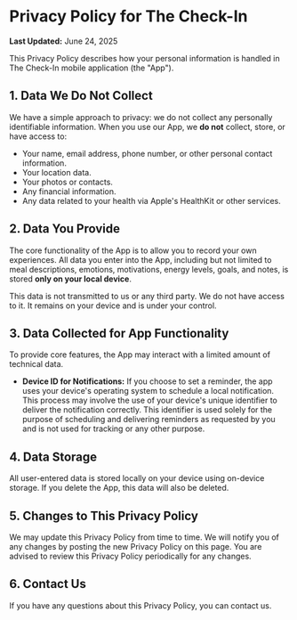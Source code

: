 # Privacy Policy for The Check-In

**Last Updated:** June 24, 2025

This Privacy Policy describes how your personal information is handled in The Check-In mobile application (the "App").

## 1. Data We Do Not Collect

We have a simple approach to privacy: we do not collect any personally identifiable information. When you use our App, we **do not** collect, store, or have access to:

*   Your name, email address, phone number, or other personal contact information.
*   Your location data.
*   Your photos or contacts.
*   Any financial information.
*   Any data related to your health via Apple's HealthKit or other services.

## 2. Data You Provide

The core functionality of the App is to allow you to record your own experiences. All data you enter into the App, including but not limited to meal descriptions, emotions, motivations, energy levels, goals, and notes, is stored **only on your local device**.

This data is not transmitted to us or any third party. We do not have access to it. It remains on your device and is under your control.

## 3. Data Collected for App Functionality

To provide core features, the App may interact with a limited amount of technical data.

*   **Device ID for Notifications:** If you choose to set a reminder, the app uses your device's operating system to schedule a local notification. This process may involve the use of your device's unique identifier to deliver the notification correctly. This identifier is used solely for the purpose of scheduling and delivering reminders as requested by you and is not used for tracking or any other purpose.

## 4. Data Storage

All user-entered data is stored locally on your device using on-device storage. If you delete the App, this data will also be deleted.

## 5. Changes to This Privacy Policy

We may update this Privacy Policy from time to time. We will notify you of any changes by posting the new Privacy Policy on this page. You are advised to review this Privacy Policy periodically for any changes.

## 6. Contact Us

If you have any questions about this Privacy Policy, you can contact us. 